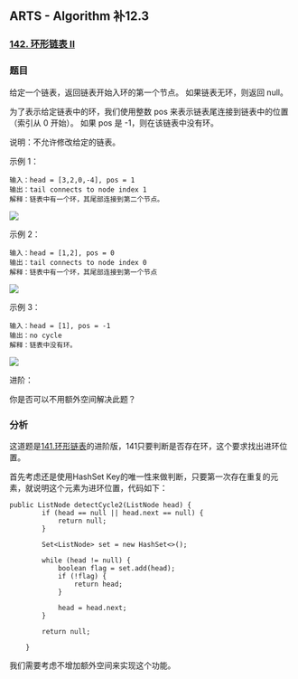 ## ARTS - Algorithm 补12.3
### [142. 环形链表 II](https://leetcode-cn.com/problems/linked-list-cycle-ii/)

### 题目
给定一个链表，返回链表开始入环的第一个节点。 如果链表无环，则返回 null。

为了表示给定链表中的环，我们使用整数 pos 来表示链表尾连接到链表中的位置（索引从 0 开始）。 如果 pos 是 -1，则在该链表中没有环。

说明：不允许修改给定的链表。

 

示例 1：

```
输入：head = [3,2,0,-4], pos = 1
输出：tail connects to node index 1
解释：链表中有一个环，其尾部连接到第二个节点。
```
![](https://assets.leetcode-cn.com/aliyun-lc-upload/uploads/2018/12/07/circularlinkedlist.png)

示例 2：

```
输入：head = [1,2], pos = 0
输出：tail connects to node index 0
解释：链表中有一个环，其尾部连接到第一个节点
```
![](https://assets.leetcode-cn.com/aliyun-lc-upload/uploads/2018/12/07/circularlinkedlist_test2.png)

示例 3：

```
输入：head = [1], pos = -1
输出：no cycle
解释：链表中没有环。
```
![](https://assets.leetcode-cn.com/aliyun-lc-upload/uploads/2018/12/07/circularlinkedlist_test3.png)

进阶：

你是否可以不用额外空间解决此题？

### 分析
这道题是[141.环形链表](https://leetcode-cn.com/problems/linked-list-cycle/)的进阶版，141只要判断是否存在环，这个要求找出进环位置。

首先考虑还是使用HashSet Key的唯一性来做判断，只要第一次存在重复的元素，就说明这个元素为进环位置，代码如下：

```
public ListNode detectCycle2(ListNode head) {
        if (head == null || head.next == null) {
            return null;
        }

        Set<ListNode> set = new HashSet<>();

        while (head != null) {
            boolean flag = set.add(head);
            if (!flag) {
                return head;
            }

            head = head.next;
        }

        return null;

    }
```

我们需要考虑不增加额外空间来实现这个功能。